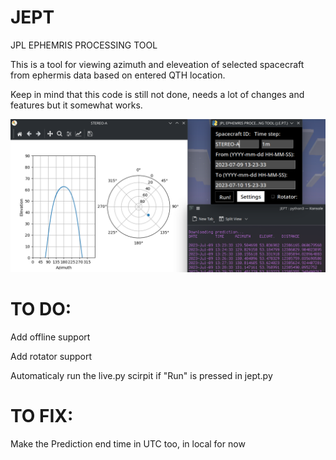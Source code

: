 # JEPT
JPL EPHEMRIS PROCESSING TOOL


This is a tool for viewing azimuth and eleveation of selected spacecraft from ephermis data based on entered QTH location.

Keep in mind that this code is still not done, needs a lot of changes and features but it somewhat works.

![shutter tap](https://github.com/Mnux9/JEPT/blob/main/Images/UI.png)


# TO DO:

Add offline support

Add rotator support

Automaticaly run the live.py scirpit if "Run" is pressed in jept.py


# TO FIX:

Make the Prediction end time in UTC too, in local for now
